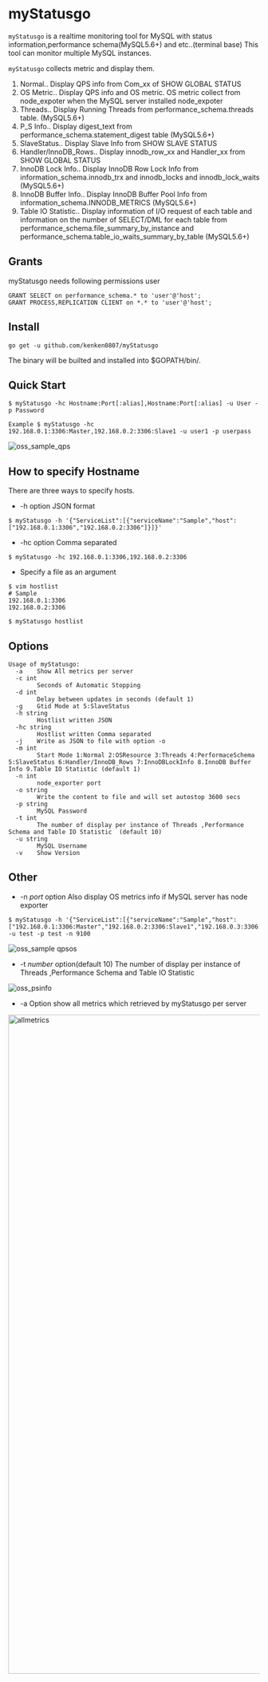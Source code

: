 # myStatusgo


`myStatusgo` is a realtime monitoring tool for MySQL with status information,performance schema(MySQL5.6+) and etc..(terminal base)
This tool can monitor multiple MySQL instances.

`myStatusgo` collects metric and display them.
1. Normal.. Display QPS info from Com_xx of SHOW GLOBAL STATUS
1. OS Metric.. Display QPS info and OS metric. OS metric collect from node_expoter when the MySQL server installed node_expoter
1. Threads.. Display Running Threads from performance_schema.threads table. (MySQL5.6+)
1. P_S Info.. Display digest_text from performance_schema.statement_digest table (MySQL5.6+)
1. SlaveStatus.. Display Slave Info from SHOW SLAVE STATUS
1. Handler/InnoDB_Rows.. Display innodb_row_xx and Handler_xx from SHOW GLOBAL STATUS
1. InnoDB Lock Info.. Display InnoDB Row Lock Info from information_schema.innodb_trx and innodb_locks and innodb_lock_waits (MySQL5.6+)
1. InnoDB Buffer Info.. Display InnoDB Buffer Pool Info from information_schema.INNODB_METRICS (MySQL5.6+)
1. Table IO Statistic.. Display information of I/O request of each table and information on the number of SELECT/DML for each table from performance_schema.file_summary_by_instance and performance_schema.table_io_waits_summary_by_table (MySQL5.6+)

## Grants
myStatusgo needs following permissions user

```
GRANT SELECT on performance_schema.* to 'user'@'host';
GRANT PROCESS,REPLICATION CLIENT on *.* to 'user'@'host';
```

## Install
```
go get -u github.com/kenken0807/myStatusgo
```
The binary will be builted and installed into $GOPATH/bin/. 

## Quick Start
```
$ myStatusgo -hc Hostname:Port[:alias],Hostname:Port[:alias] -u User -p Password

Example $ myStatusgo -hc 192.168.0.1:3306:Master,192.168.0.2:3306:Slave1 -u user1 -p userpass
```
![oss_sample_qps](https://user-images.githubusercontent.com/13253434/60561472-93acc100-9d8e-11e9-843f-9dad4e564ca9.png)

## How to specify Hostname
There are three ways to specify hosts.

* -h option
JSON format
```
$ myStatusgo -h '{"ServiceList":[{"serviceName":"Sample","host":["192.168.0.1:3306","192.168.0.2:3306"]}]}'
```

* -hc option
Comma separated
```
$ myStatusgo -hc 192.168.0.1:3306,192.168.0.2:3306
```

* Specify a file as an argument
```
$ vim hostlist
# Sample
192.168.0.1:3306
192.168.0.2:3306

$ myStatusgo hostlist
```

## Options
```
Usage of myStatusgo:
  -a	Show All metrics per server
  -c int
    	Seconds of Automatic Stopping
  -d int
    	Delay between updates in seconds (default 1)
  -g	Gtid Mode at 5:SlaveStatus
  -h string
    	Hostlist written JSON
  -hc string
    	Hostlist written Comma separated
  -j	Write as JSON to file with option -o
  -m int
    	Start Mode 1:Normal 2:OSResource 3:Threads 4:PerformaceSchema 5:SlaveStatus 6:Handler/InnoDB_Rows 7:InnoDBLockInfo 8.InnoDB Buffer Info 9.Table IO Statistic (default 1)
  -n int
    	node_exporter port
  -o string
    	Write the content to file and will set autostop 3600 secs
  -p string
    	MySQL Password
  -t int
    	The number of display per instance of Threads ,Performance Schema and Table IO Statistic  (default 10)
  -u string
    	MySQL Username
  -v	Show Version
```

## Other
* -n *port* option
Also display OS metrics info if MySQL server has node exporter

```
$ myStatusgo -h '{"ServiceList":[{"serviceName":"Sample","host":["192.168.0.1:3306:Master","192.168.0.2:3306:Slave1","192.168.0.3:3306:Slave2"]}]}' -u test -p test -n 9100
```
![oss_sample qpsos](https://user-images.githubusercontent.com/13253434/60561503-b0e18f80-9d8e-11e9-8846-c3797a6fcbda.png)
* -t *number* option(default 10)
The number of display per instance of Threads ,Performance Schema and Table IO Statistic

![oss_psinfo](https://user-images.githubusercontent.com/13253434/60561522-c656b980-9d8e-11e9-9147-b2c4edee3351.png)

* -a Option
show all metrics which retrieved by myStatusgo per server
<img width="1321" alt="allmetrics" src="https://user-images.githubusercontent.com/13253434/78538796-81cfe100-782c-11ea-9730-a1f568f7442c.png">
